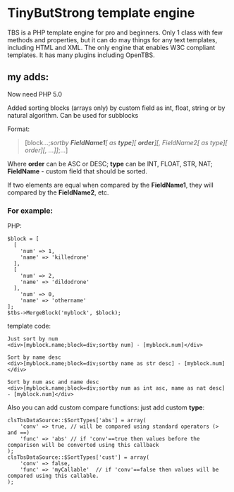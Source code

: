 # TinyButStrong template engine

TBS is a PHP template engine for pro and beginners.
Only 1 class with few methods and properties, but it can do may things for any text templates, including HTML and XML.
The only engine that enables W3C compliant templates.
It has many plugins including OpenTBS.


## my adds:

Now need PHP 5.0

Added sorting blocks (arrays only) by custom field as int, float, string or by natural algorithm. Can be used for subblocks 

Format:

> [block...;_sortby **FieldName1**[ as **type**][ **order**][, FieldName2[ as type][ order][, ...]]_;...]

Where **order** can be ASC or DESC; **type** can be INT, FLOAT, STR, NAT; **FieldName** - custom field that should be sorted.

If two elements are equal when compared by the **FieldName1**, they will compared by the **FieldName2**, etc.


### For example:

PHP: 

	$block = [
	  [
	    'num' => 1,
	    'name' => 'killedrone'
	  ],
	  [
	    'num' => 2,
	    'name' => 'dildodrone'
	  ],
	    'num' => 0,
	    'name' => 'othername'
	];
	$tbs->MergeBlock('myblock', $block);
	
template code:

    Just sort by num
    <div>[myblock.name;block=div;sortby num] - [myblock.num]</div>
    
  	Sort by name desc
  	<div>[myblock.name;block=div;sortby name as str desc] - [myblock.num]</div>
    
    Sort by num asc and name desc
    <div>[myblock.name;block=div;sortby num as int asc, name as nat desc] - [myblock.num]</div>

Also you can add custom compare functions: just add custom **type**:

    clsTbsDataSource::$SortTypes['abs'] = array(
        'conv' => true,	// will be compared using standard operators (> and ==)
        'func' => 'abs'	// if 'conv'==true then values before the comparison will be converted using this callback
    );
    clsTbsDataSource::$SortTypes['cust'] = array(
        'conv' => false,
        'func' => 'myCallable'	// if 'conv'==false then values will be compared using this callable.
    );